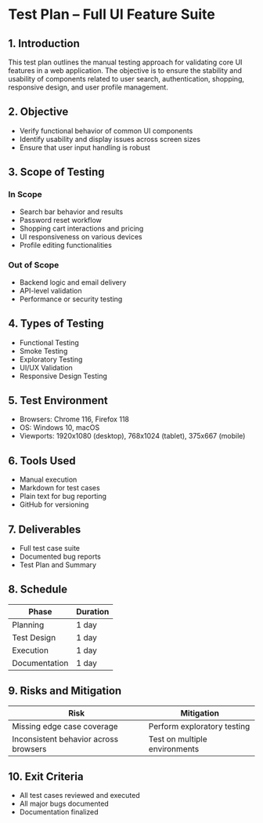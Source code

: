 # Test Plan – Full UI Feature Suite

## 1. Introduction

This test plan outlines the manual testing approach for validating core UI features in a web application. The objective is to ensure the stability and usability of components related to user search, authentication, shopping, responsive design, and user profile management.

## 2. Objective

- Verify functional behavior of common UI components
- Identify usability and display issues across screen sizes
- Ensure that user input handling is robust

## 3. Scope of Testing

### In Scope
- Search bar behavior and results
- Password reset workflow
- Shopping cart interactions and pricing
- UI responsiveness on various devices
- Profile editing functionalities

### Out of Scope
- Backend logic and email delivery
- API-level validation
- Performance or security testing

## 4. Types of Testing

- Functional Testing
- Smoke Testing
- Exploratory Testing
- UI/UX Validation
- Responsive Design Testing

## 5. Test Environment

- Browsers: Chrome 116, Firefox 118
- OS: Windows 10, macOS
- Viewports: 1920x1080 (desktop), 768x1024 (tablet), 375x667 (mobile)

## 6. Tools Used

- Manual execution
- Markdown for test cases
- Plain text for bug reporting
- GitHub for versioning

## 7. Deliverables

- Full test case suite
- Documented bug reports
- Test Plan and Summary

## 8. Schedule

| Phase         | Duration   |
|---------------|------------|
| Planning      | 1 day      |
| Test Design   | 1 day      |
| Execution     | 1 day      |
| Documentation | 1 day      |

## 9. Risks and Mitigation

| Risk                            | Mitigation                       |
|---------------------------------|----------------------------------|
| Missing edge case coverage      | Perform exploratory testing      |
| Inconsistent behavior across browsers | Test on multiple environments |

## 10. Exit Criteria

- All test cases reviewed and executed
- All major bugs documented
- Documentation finalized
